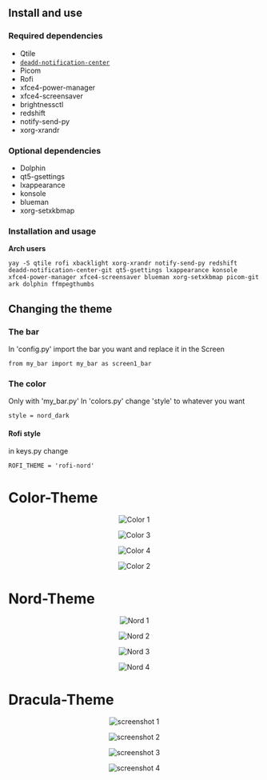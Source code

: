 ## Install and use
### Required dependencies

- Qtile
- [`deadd-notification-center`](https://github.com/phuhl/linux_notification_center)
- Picom
- Rofi
- xfce4-power-manager
- xfce4-screensaver
- brightnessctl
- redshift
- notify-send-py
- xorg-xrandr

### Optional dependencies

- Dolphin
- qt5-gsettings
- lxappearance
- konsole
- blueman
- xorg-setxkbmap

### Installation and usage

<b>Arch users</b>

    yay -S qtile rofi xbacklight xorg-xrandr notify-send-py redshift deadd-notification-center-git qt5-gsettings lxappearance konsole xfce4-power-manager xfce4-screensaver blueman xorg-setxkbmap picom-git ark dolphin ffmpegthumbs

## Changing the theme

### The bar

In 'config.py' import the bar you want and replace it in the Screen  

	from my_bar import my_bar as screen1_bar

### The color

Only with 'my_bar.py' In 'colors.py' change 'style' to whatever you want

	style = nord_dark

#### Rofi style

in keys.py change

    ROFI_THEME = 'rofi-nord'

# Color-Theme

<p align='center'>
	<img alt='Color 1' src='https://github.com/AhmedSaadi0/Qtile-Dracula/blob/master/screenshots/c-1.png'/>
</p>
<p align='center'>
	<img alt='Color 3' src='https://github.com/AhmedSaadi0/Qtile-Dracula/blob/master/screenshots/c-3.png'/>
</p>
<p align='center'>
	<img alt='Color 4' src='https://github.com/AhmedSaadi0/Qtile-Dracula/blob/master/screenshots/c-4.png'/>
</p>
<p align='center'>
	<img alt='Color 2' src='https://github.com/AhmedSaadi0/Qtile-Dracula/blob/master/screenshots/c-2.png'/>
</p>

# Nord-Theme

<p align='center'>
	<img alt='Nord 1' src='https://github.com/AhmedSaadi0/Qtile-Dracula/blob/master/screenshots/nord-1.png'/>
</p>
<p align='center'>
	<img alt='Nord 2' src='https://github.com/AhmedSaadi0/Qtile-Dracula/blob/master/screenshots/nord-2.png'/>
</p>
<p align='center'>
	<img alt='Nord 3' src='https://github.com/AhmedSaadi0/Qtile-Dracula/blob/master/screenshots/nord-3.png'/>
</p>
<p align='center'>
	<img alt='Nord 4' src='https://github.com/AhmedSaadi0/Qtile-Dracula/blob/master/screenshots/nord-4.png'/>
</p>

# Dracula-Theme

<p align='center'>
	<img alt='screenshot 1' src='https://github.com/AhmedSaadi0/Qtile-Dracula/blob/master/screenshots/1.png'/>
</p>
<p align='center'>
	<img alt='screenshot 2' src='https://github.com/AhmedSaadi0/Qtile-Dracula/blob/master/screenshots/2.png'/>
</p>
<p align='center'>
	<img alt='screenshot 3' src='https://github.com/AhmedSaadi0/Qtile-Dracula/blob/master/screenshots/3.png'/>
</p>
<p align='center'>
	<img alt='screenshot 4' src='https://github.com/AhmedSaadi0/Qtile-Dracula/blob/master/screenshots/4.png'/>
</p>
